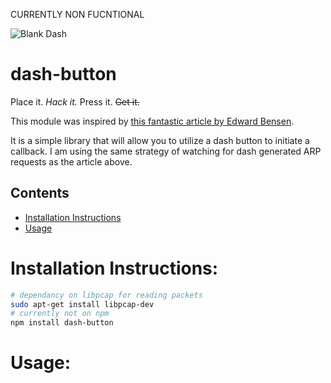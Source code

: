 CURRENTLY NON FUCNTIONAL

![Blank Dash](http://i.imgur.com/V26dxTl.png)
# dash-button

Place it. *Hack it.* Press it. ~~Get it.~~

This module was inspired by [this fantastic article by Edward Bensen](https://medium.com/@edwardbenson/how-i-hacked-amazon-s-5-wifi-button-to-track-baby-data-794214b0bdd8).

It is a simple library that will allow you to utilize a dash button to initiate a callback.  I am using the same strategy of watching for dash generated ARP requests as the article above.

Contents
-----------------
- [Installation Instructions](#installation-instructions)
- [Usage](#usage)
 
# Installation Instructions: 
``` sh
# dependancy on libpcap for reading packets
sudo apt-get install libpcap-dev
# currently not on npm
npm install dash-button 
```

# Usage:
```

```
